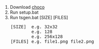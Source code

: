1. Download [choco](https://chocolatey.org)
2. Run setup.bat
3. Run tsgen.bat [SIZE] [FILES]    
<pre>
   [SIZE]  e.g. 32x32  
           e.g. 128  
           e.g. 256x128  
   [FILES] e.g. file1.png file2.png
</pre>
